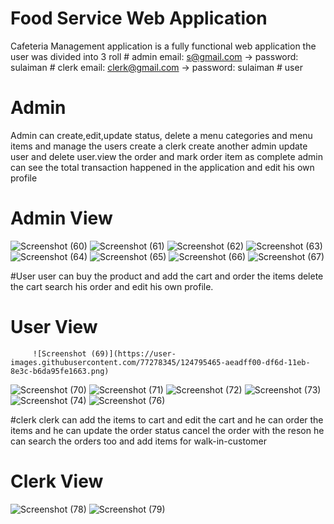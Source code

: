 # Food Service Web Application

Cafeteria Management application is a fully functional web application the user was divided into 3 roll
      # admin   email:  s@gmail.com   ->  password: sulaiman
      # clerk   email: clerk@gmail.com  ->   password:  sulaiman
      # user

# Admin
   Admin can create,edit,update status, delete a menu categories and  menu items and manage the users create a clerk create another admin update user and
   delete user.view the order and mark order item as complete admin can see the total transaction  happened in the application and edit his own profile

# Admin View

   ![Screenshot (60)](https://user-images.githubusercontent.com/77278345/124793215-65f54680-df6b-11eb-8507-83befd65399d.png)
![Screenshot (61)](https://user-images.githubusercontent.com/77278345/124793235-6988cd80-df6b-11eb-8847-81dcfa98b32f.png)
![Screenshot (62)](https://user-images.githubusercontent.com/77278345/124793260-6e4d8180-df6b-11eb-9c64-654d75563b6c.png)
![Screenshot (63)](https://user-images.githubusercontent.com/77278345/124793272-71e10880-df6b-11eb-89d1-3aba6e9b2e67.png)
![Screenshot (64)](https://user-images.githubusercontent.com/77278345/124793306-7b6a7080-df6b-11eb-98d9-2ad4034218be.png)
![Screenshot (65)](https://user-images.githubusercontent.com/77278345/124793318-7e656100-df6b-11eb-85fa-a17404f0aefc.png)
![Screenshot (66)](https://user-images.githubusercontent.com/77278345/124793329-80c7bb00-df6b-11eb-8ea3-909a8c75062a.png)
![Screenshot (67)](https://user-images.githubusercontent.com/77278345/124793347-84f3d880-df6b-11eb-9e83-998d5b5471de.png)


#User
   user can buy the product and add the cart and order the items delete the cart search his order and edit his own profile.

   # User View
         ![Screenshot (69)](https://user-images.githubusercontent.com/77278345/124795465-aeadff00-df6d-11eb-8e3c-b6da95fe1663.png)
![Screenshot (70)](https://user-images.githubusercontent.com/77278345/124796298-a1dddb00-df6e-11eb-8e42-cbf4e1ebefa5.png)
![Screenshot (71)](https://user-images.githubusercontent.com/77278345/124796312-a4403500-df6e-11eb-818b-ddc6e30ca31f.png)
![Screenshot (72)](https://user-images.githubusercontent.com/77278345/124796318-a6a28f00-df6e-11eb-98b6-f700a63a2640.png)
![Screenshot (73)](https://user-images.githubusercontent.com/77278345/124796323-a904e900-df6e-11eb-9531-6c92352fedda.png)
![Screenshot (74)](https://user-images.githubusercontent.com/77278345/124796330-aaceac80-df6e-11eb-9846-ebd31d7ab8d5.png)
![Screenshot (76)](https://user-images.githubusercontent.com/77278345/124796338-ae623380-df6e-11eb-85e5-13f872a19075.png)


#clerk
   clerk can add the items to cart and edit the cart and he can order the items and he can update the order status cancel the order with the reson
   he can search the orders too and add items for walk-in-customer

   # Clerk View

   ![Screenshot (78)](https://user-images.githubusercontent.com/77278345/124802345-7dd1c800-df75-11eb-8138-1ebb381c6a0f.png)
![Screenshot (79)](https://user-images.githubusercontent.com/77278345/124802359-80ccb880-df75-11eb-8c84-c6441f04afa3.png)
